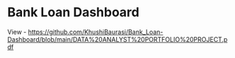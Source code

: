 # Bank Loan Dashboard
View - https://github.com/KhushiBaurasi/Bank_Loan-Dashboard/blob/main/DATA%20ANALYST%20PORTFOLIO%20PROJECT.pdf
